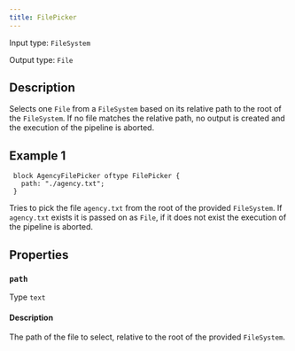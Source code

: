 ```yaml
---
title: FilePicker
---
```


<!-- Do NOT change this document as it is auto-generated from the language server -->

Input type: `FileSystem`

Output type: `File`

## Description

Selects one `File` from a `FileSystem` based on its relative path to the root of the `FileSystem`. If no file matches the relative path, no output is created and the execution of the pipeline is aborted.

## Example 1

```jayvee
 block AgencyFilePicker oftype FilePicker {
   path: "./agency.txt";
 }
```

Tries to pick the file `agency.txt` from the root of the provided `FileSystem`. If `agency.txt` exists it is passed on as `File`, if it does not exist the execution of the pipeline is aborted.

## Properties

### `path`

Type `text`

#### Description

The path of the file to select, relative to the root of the provided `FileSystem`.
